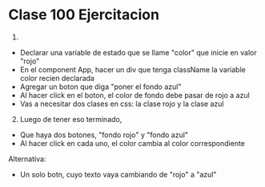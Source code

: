 # Clase 100 Ejercitacion 

1) 

- Declarar una variable de estado que se llame "color" que inicie en valor "rojo"
- En el component App, hacer un div que tenga className la variable color recien declarada
- Agregar un boton que diga "poner el fondo azul"
- Al hacer click en el boton, el color de fondo debe pasar de rojo a azul 
- Vas a necesitar dos clases en css: la clase rojo y la clase azul


2) Luego de tener eso terminado, 
- Que haya dos botones, "fondo rojo" y "fondo azul"
- Al hacer click en cada uno, el color cambia al color correspondiente

Alternativa: 
- Un solo botn, cuyo texto vaya cambiando de "rojo" a "azul"

